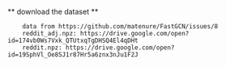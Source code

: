 ** download the dataset **

        data from https://github.com/matenure/FastGCN/issues/8
        reddit_adj.npz: https://drive.google.com/open?id=174vb0Ws7Vxk_QTUtxqTgDHSQ4El4qDHt
        reddit.npz: https://drive.google.com/open?id=19SphVl_Oe8SJ1r87Hr5a6znx3nJu1F2J
